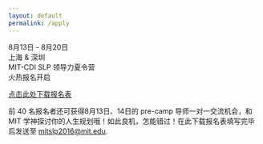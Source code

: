 ```yaml
---
layout: default
permalink: /apply
---
```


<p class="teaser">
    8月13日 - 8月20日<br>
    上海 &amp; 深圳<br>
    MIT-CDI SLP 领导力夏令营<br>
    火热报名开启
</p>

<p class="apply"><a class="button" href="/public/application.docx">点击此处下载报名表</a></p>

前 40 名报名者还可获得8月13日、14日的 pre-camp 导师一对一交流机会，和 MIT 学神探讨你的人生规划哦！如此良机，怎能错过！在此下载报名表填写完毕后发送至 [mitslp2016@mit.edu](mailto:mitslp2016@mit.edu). 